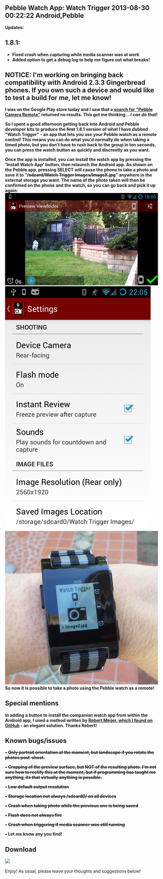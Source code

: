 Pebble Watch App: Watch Trigger
2013-08-30 00:22:22
Android,Pebble
---

<strong>Updates:
## 1.8.1:
- Fixed crash when capturing while media scanner was at work
- Added option to get a debug log to help me figure out what breaks!

## NOTICE: I'm working on bringing back compatibility with Android 2.3.3 Gingerbread phones. If you own such a device and would like to test a build for me, let me know!

I was on the Google Play store today and I saw that a <a title="Search for Pebble Camera Remote on Google Play" href="https://play.google.com/store/search?q=pebble%20camera%20remote&hl=en_GB">search for "Pebble Camera Remote"</a> returned no results. This got me thinking... <em>I can do that</em>!

So I spent a good afternoon getting back into Android and Pebble developer kits to produce the <del>first</del> 1.8.1 version of what I have dubbed "Watch Trigger" - an app that lets you use your Pebble watch as a remote control! This means you can do what you'd normally do when taking a timed photo, but you don't have to rush back to the group in ten seconds, you can press the watch button as quickly and discreetly as you want.

Once the app is installed, you can install the watch app by pressing the 'Install Watch App' button, then relaunch the Android app. As shown on the Pebble app, pressing SELECT will cause the phone to take a photo and save it to "<del>/sdcard/Watch Trigger Images/ImageX.jpg</del>" anywhere in the external storage you want. The name of the photo taken will then be confirmed on the phone and the watch, so you can go back and pick it up again:
![](/assets/import/media/2013/08/shot11.png)![](/assets/import/media/2013/08/shot31.png)
![](/assets/import/media/2013/08/watchapp.jpg)
So now it is possible to take a photo using the Pebble watch as a remote!

## Special mentions

In adding a button to install the companion watch app from within the Android app, I used a method written by <a title="Install Pebble App" href="https://github.com/SheepWillPrevail/android/blob/a8f51bb6abd8795517aa94bcc3c9f5a0c25eb081/PebbleRSS/src/com/grazz/pebblerss/MainActivity.java#L147">Robert Meijer, which I found on GitHub</a> - an elegant solution. Thanks Robert!

## Known bugs/issues

• <del>Only portrait orientation at the moment, but landscape if you rotate the photos post-shoot.</del>

• <del>Cropping of the preview surface, but <strong>NOT</strong> of the resulting photo. I'm not sure how to rectify this at the moment, but if programming has taught me anything, its that virtually anything is possible.</del>

• <del>Low default output resolution</del>

• <del>Storage location not always /sdcard0/ on all devices</del>

• <del>Crash when taking photo while the previous one is being saved</del>

• <del>Flash does not always fire</del>

• <del>Crash when triggering if media scanner was still running</del>

• Let me know any you find!

## Download</strong><a href="https://play.google.com/store/apps/details?id=com.wordpress.ninedof.watchtrigger">
![](https://developer.android.com/images/brand/en_generic_rgb_wo_60.png)</a>

Enjoy! As usual, please leave your thoughts and suggestions below!
